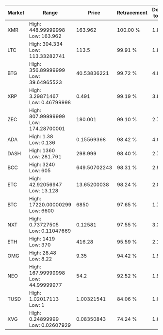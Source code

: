 | Market | Range | Price| Retracement | Doubles to 50% |
| --- | --- | --- | --- | --- |
| XMR | High: 448.99999998<br />Low: 163.962 | 163.962 | 100.00 % | 1.87 |
| LTC | High: 304.334<br />Low: 113.33282741 | 113.5 | 99.91 % | 1.84 |
| BTG | High: 356.89999999<br />Low: 39.64965523 | 40.53836221 | 99.72 % | 4.89 |
| XRP | High: 3.29871467<br />Low: 0.46799998 | 0.491 | 99.19 % | 3.84 |
| ZEC | High: 807.99999999<br />Low: 174.28700001 | 180.001 | 99.10 % | 2.73 |
| ADA | High: 1.38<br />Low: 0.136 | 0.15569368 | 98.42 % | 4.87 |
| DASH | High: 1360<br />Low: 281.761 | 298.999 | 98.40 % | 2.75 |
| BCC | High: 3240<br />Low: 605 | 649.50702243 | 98.31 % | 2.96 |
| ETC | High: 42.92056947<br />Low: 13.128 | 13.65200038 | 98.24 % | 2.05 |
| BTC | High: 17220.00000299<br />Low: 6600 | 6850 | 97.65 % | 1.74 |
| NXT | High: 0.73727505<br />Low: 0.11047669 | 0.12581 | 97.55 % | 3.37 |
| ETH | High: 1419<br />Low: 370 | 416.28 | 95.59 % | 2.15 |
| OMG | High: 28.48<br />Low: 8.22 | 9.35 | 94.42 % | 1.96 |
| NEO | High: 167.99999998<br />Low: 44.99999977 | 54.2 | 92.52 % | 1.96 |
| TUSD | High: 1.02017113<br />Low: 1 | 1.00321541 | 84.06 % | 1.01 |
| XVG | High: 0.24899999<br />Low: 0.02607929 | 0.08350843 | 74.24 % | 1.65 |
